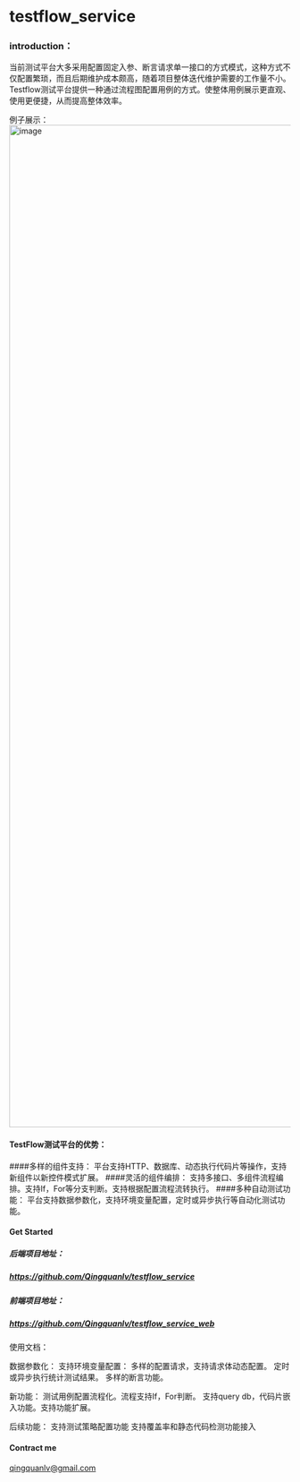 # testflow_service

### introduction：
当前测试平台大多采用配置固定入参、断言请求单一接口的方式模式，这种方式不仅配置繁琐，而且后期维护成本颇高，随着项目整体迭代维护需要的工作量不小。 Testflow测试平台提供一种通过流程图配置用例的方式。使整体用例展示更直观、使用更便捷，从而提高整体效率。

例子展示：
<img width="1791" alt="image" src="https://user-images.githubusercontent.com/9624419/230900465-4ad41985-5d9a-4347-9e68-5a274095f532.png">


#### TestFlow测试平台的优势：
####多样的组件支持：
平台支持HTTP、数据库、动态执行代码片等操作，支持新组件以新控件模式扩展。
####灵活的组件编排：
支持多接口、多组件流程编排。支持If，For等分支判断。支持根据配置流程流转执行。
####多种自动测试功能：
平台支持数据参数化，支持环境变量配置，定时或异步执行等自动化测试功能。


#### Get Started
##### 后端项目地址：
##### https://github.com/Qingquanlv/testflow_service
##### 前端项目地址：
##### https://github.com/Qingquanlv/testflow_service_web

使用文档：

数据参数化：
支持环境变量配置：
多样的配置请求，支持请求体动态配置。
定时或异步执行统计测试结果。
多样的断言功能。


新功能：
测试用例配置流程化。流程支持If，For判断。
支持query db，代码片嵌入功能。支持功能扩展。

后续功能：
支持测试策略配置功能
支持覆盖率和静态代码检测功能接入

#### Contract me
qingquanlv@gmail.com











